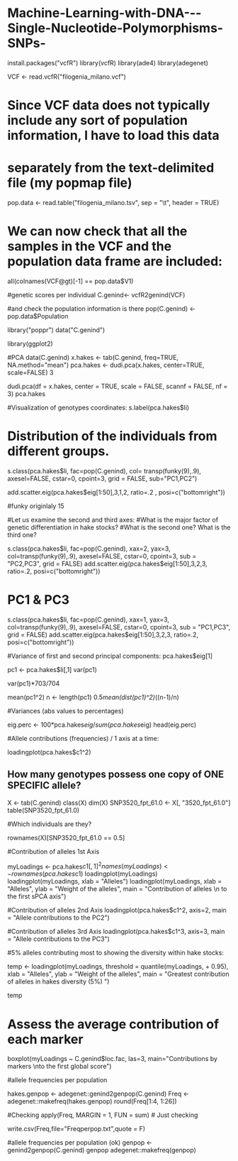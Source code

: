 # Machine-Learning-with-DNA---Single-Nucleotide-Polymorphisms-SNPs-
install.packages("vcfR")
library(vcfR)
library(ade4)
library(adegenet)

VCF <- read.vcfR("filogenia_milano.vcf")
# Since VCF data does not typically include any sort of population information, I have to load this data
# separately from the text-delimited file (my popmap file)
pop.data <- read.table("filogenia_milano.tsv", sep = "\t", header = TRUE)


# We can now check that all the samples in the VCF and the population data frame are included:
all(colnames(VCF@gt)[-1] == pop.data$V1)

#genetic scores per individual
C.genind<- vcfR2genind(VCF)

#and check the population information is there
pop(C.genind) <- pop.data$Population

library("poppr")
data("C.genind")

library(ggplot2)

#PCA
data(C.genind)
x.hakes <- tab(C.genind, freq=TRUE, NA.method="mean")
pca.hakes <- dudi.pca(x.hakes, center=TRUE, scale=FALSE)
3

dudi.pca(df = x.hakes, center = TRUE, scale = FALSE, scannf = FALSE, nf = 3)
pca.hakes

#Visualization of genotypes coordinates:
s.label(pca.hakes$li)


# Distribution of the individuals from different groups.
s.class(pca.hakes$li, fac=pop(C.genind),
        col= transp(funky(9),.9),
        axesel=FALSE, cstar=0, cpoint=3, grid = FALSE, sub="PC1,PC2")

add.scatter.eig(pca.hakes$eig[1:50],3,1,2, ratio=.2 , posi=c("bottomright"))

#funky originlaly 15



#Let us examine the second and third axes:
#What is the major factor of genetic differentiation in hake stocks?
#What is the second one? What is the third one?

s.class(pca.hakes$li, fac=pop(C.genind),
        xax=2, yax=3, col=transp(funky(9),.9),
        axesel=FALSE, cstar=0, cpoint=3, sub = "PC2,PC3", grid = FALSE)
add.scatter.eig(pca.hakes$eig[1:50],3,2,3, ratio=.2,  posi=c("bottomright"))


# PC1 & PC3

s.class(pca.hakes$li, fac=pop(C.genind),
        xax=1, yax=3, col=transp(funky(9),.9),
        axesel=FALSE, cstar=0, cpoint=3, sub = "PC1,PC3", grid = FALSE)
add.scatter.eig(pca.hakes$eig[1:50],3,2,3, ratio=.2,  posi=c("bottomright"))

#Variance of first and second  principal components:
pca.hakes$eig[1]

pc1 <- pca.hakes$li[,1]
var(pc1)

var(pc1)*703/704

mean(pc1^2) 
n <- length(pc1)
0.5*mean(dist(pc1)^2)*((n-1)/n)

#Variances (abs values to percentages)

eig.perc <- 100*pca.hakes$eig/sum(pca.hakes$eig)
head(eig.perc)

#Allele contributions (frequencies) / 1 axis at a time:

loadingplot(pca.hakes$c1^2)


## How many genotypes possess one copy of ONE SPECIFIC allele?

X <- tab(C.genind) 
class(X)
dim(X)
SNP3520_fpt_61.0 <- X[, "3520_fpt_61.0"]
table(SNP3520_fpt_61.0)

#Which individuals are they?

rownames(X)[SNP3520_fpt_61.0 == 0.5]


#Contribution of alleles 1st Axis

myLoadings <- pca.hakes$c1[, 1]^2
names(myLoadings) <- rownames(pca.hakes$c1)
loadingplot(myLoadings)
loadingplot(myLoadings, xlab = "Alleles")
loadingplot(myLoadings, xlab = "Alleles", ylab = "Weight of the alleles",
            main = "Contribution of alleles \n to the first sPCA axis")

#Contribution of alleles 2nd Axis
loadingplot(pca.hakes$c1^2, axis=2, main = "Allele contributions to the PC2")

#Contribution of alleles 3rd Axis
loadingplot(pca.hakes$c1^3, axis=3, main = "Allele contributions to the PC3")

#5% alleles contributing most to showing the diversity within hake stocks:

temp <- loadingplot(myLoadings, threshold = quantile(myLoadings, + 0.95), xlab = "Alleles", ylab = "Weight of the alleles",
                    main = "Greatest contribution of alleles in hakes diversity (5%) ")

temp

# Assess the average contribution of each marker

boxplot(myLoadings ~ C.genind$loc.fac, las=3, main="Contributions by markers \nto the first global score")


#allele frequencies per population

hakes.genpop <- adegenet::genind2genpop(C.genind)
Freq <- adegenet::makefreq(hakes.genpop)
round(Freq[1:4, 1:26])

#Checking
apply(Freq, MARGIN = 1, FUN = sum)    # Just checking

write.csv(Freq,file="Freqperpop.txt",quote = F)

#allele frequencies per population (ok)
genpop <- genind2genpop(C.genind)
genpop
adegenet::makefreq(genpop)
